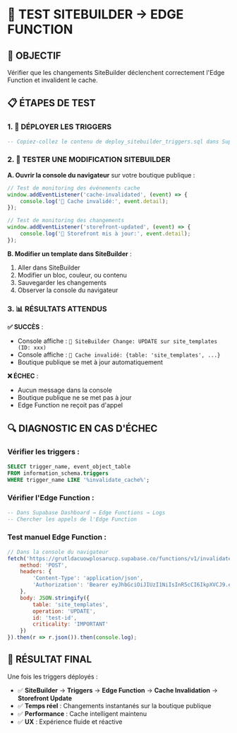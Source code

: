 # 🧪 TEST SITEBUILDER → EDGE FUNCTION

## 🎯 OBJECTIF
Vérifier que les changements SiteBuilder déclenchent correctement l'Edge Function et invalident le cache.

## 📋 ÉTAPES DE TEST

### 1. 🔧 DÉPLOYER LES TRIGGERS
```sql
-- Copiez-collez le contenu de deploy_sitebuilder_triggers.sql dans Supabase SQL Editor
```

### 2. 🧪 TESTER UNE MODIFICATION SITEBUILDER

**A. Ouvrir la console du navigateur** sur votre boutique publique :
```javascript
// Test de monitoring des événements cache
window.addEventListener('cache-invalidated', (event) => {
    console.log('🎉 Cache invalidé:', event.detail);
});

// Test de monitoring des changements
window.addEventListener('storefront-updated', (event) => {
    console.log('🔄 Storefront mis à jour:', event.detail);
});
```

**B. Modifier un template dans SiteBuilder** :
1. Aller dans SiteBuilder
2. Modifier un bloc, couleur, ou contenu
3. Sauvegarder les changements
4. Observer la console du navigateur

### 3. 📊 RÉSULTATS ATTENDUS

**✅ SUCCÈS** :
- Console affiche : `🔔 SiteBuilder Change: UPDATE sur site_templates (ID: xxx)`
- Console affiche : `🎉 Cache invalidé: {table: 'site_templates', ...}`
- Boutique publique se met à jour automatiquement

**❌ ÉCHEC** :
- Aucun message dans la console
- Boutique publique ne se met pas à jour
- Edge Function ne reçoit pas d'appel

## 🔍 DIAGNOSTIC EN CAS D'ÉCHEC

### Vérifier les triggers :
```sql
SELECT trigger_name, event_object_table 
FROM information_schema.triggers 
WHERE trigger_name LIKE '%invalidate_cache%';
```

### Vérifier l'Edge Function :
```sql
-- Dans Supabase Dashboard → Edge Functions → Logs
-- Chercher les appels de l'Edge Function
```

### Test manuel Edge Function :
```javascript
// Dans la console du navigateur
fetch('https://grutldacuowplosarucp.supabase.co/functions/v1/invalidate-cache', {
    method: 'POST',
    headers: {
        'Content-Type': 'application/json',
        'Authorization': 'Bearer eyJhbGciOiJIUzI1NiIsInR5cCI6IkpXVCJ9.eyJpc3MiOiJzdXBhYmFzZSIsInJlZiI6ImdydXRsZGFjdW93cGxvc2FydWNwIiwicm9sZSI6ImFub24iLCJpYXQiOjE3NDkwOTAxNjEsImV4cCI6MjA2NDY2NjE2MX0.cqKxbFdqF589dQBSH3IKNL6kXdRNtS9dpkrYNOHk0Ac'
    },
    body: JSON.stringify({
        table: 'site_templates',
        operation: 'UPDATE',
        id: 'test-id',
        criticality: 'IMPORTANT'
    })
}).then(r => r.json()).then(console.log);
```

## 🚀 RÉSULTAT FINAL

Une fois les triggers déployés :
- ✅ **SiteBuilder** → **Triggers** → **Edge Function** → **Cache Invalidation** → **Storefront Update**
- ✅ **Temps réel** : Changements instantanés sur la boutique publique
- ✅ **Performance** : Cache intelligent maintenu
- ✅ **UX** : Expérience fluide et réactive
